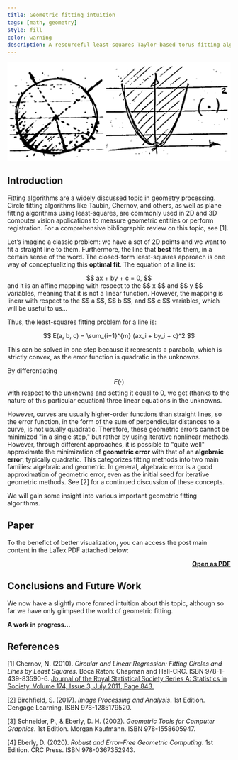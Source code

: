 ```yaml
---
title: Geometric fitting intuition 
tags: [math, geometry]
style: fill
color: warning
description: A resourceful least-squares Taylor-based torus fitting algorithm.
---
```


<img src="../assets/blog_images/2025-01-22-geometric-fitting-intuition/circle.png" alt="circle">

## Introduction

Fitting algorithms are a widely discussed topic in geometry processing. Circle fitting algorithms like Taubin, Chernov, and others, as well as plane fitting algorithms using least-squares, are commonly used in 2D and 3D computer vision applications to measure geometric entities or perform registration. For a comprehensive bibliographic review on this topic, see [1].

Let’s imagine a classic problem: we have a set of 2D points and we want to fit a straight line to them. Furthermore, the line that **best** fits them, in a certain sense of the word. The closed-form least-squares approach is one way of conceptualizing this **optimal fit**. The equation of a line is:
<div align="center">
$$
ax + by + c = 0,
$$
</div>
and it is an affine mapping with respect to the $$ x $$ and $$ y $$ variables, meaning that it is not a linear function. However, the mapping is linear with respect to the $$ a $$, $$ b $$, and $$ c $$ variables, which will be useful to us...

Thus, the least-squares fitting problem for a line is:
<div align="center">
$$
E(a, b, c) = \sum_{i=1}^{m} (ax_i + by_i + c)^2
$$
</div>

This can be solved in one step because it represents a parabola, which is strictly convex, as the error function is quadratic in the unknowns.

By differentiating $$E(\cdot)$$ with respect to the unknowns and setting it equal to 0, we get (thanks to the nature of this particular equation) three linear equations in the unknowns.

However, curves are usually higher-order functions than straight lines, so the error function, in the form of the sum of perpendicular distances to a curve, is not usually quadratic. Therefore, these geometric errors cannot be minimized "in a single step," but rather by using iterative nonlinear methods. However, through different approaches, it is possible to "quite well" approximate the minimization of **geometric error** with that of an **algebraic error**, typically quadratic. This categorizes fitting methods into two main families: algebraic and geometric. In general, algebraic error is a good approximation of geometric error, even as the initial seed for iterative geometric methods. See [2] for a continued discussion of these concepts.

We will gain some insight into various important geometric fitting algorithms.

## Paper

To the benefict of better visualization, you can access the post main content in the LaTex PDF attached below:

<script src="/assets/js/pdf.js"></script>

<div class="container text-center" id="pdf-container" style="min-height: 100%;">
  <div id="viewerContainer align-items-center">
    <div id="pdf-viewer" class="mt-6"></div>
  </div>
  <h4 class="font-weight-bold" style="text-align: right; margin-top: 5px"><a target="_blank" href="{{ '/assets/blog_pdfs/2025-01-22-geometric-fitting-intuition/geometric-fitting-intuition.pdf' }}">Open as PDF</a></h4>
</div>

<script>
  var url = '../assets/blog_pdfs/2025-01-22-geometric-fitting-intuition/geometric-fitting-intuition.pdf';

  pdfjsLib.getDocument(url).promise.then(function (pdf) {
    var viewer = document.getElementById('pdf-viewer');

    for (var pageNumber = 1; pageNumber <= pdf.numPages; pageNumber++) {
      var pageContainer = document.createElement('div');
      pageContainer.className = 'pdf-page';

      var canvas = document.createElement('canvas');
      canvas.className = 'pdf-page-canvas';
      pageContainer.appendChild(canvas);

      viewer.appendChild(pageContainer);

      renderPage(pageNumber, canvas, pdf);
    }
  });

  function renderPage(pageNumber, canvas, pdf) {
    pdf.getPage(pageNumber).then(function (page) {
      var viewport = page.getViewport({ scale: 0.2 });
      var scale = canvas.clientWidth / viewport.width;

      var scaledViewport = page.getViewport({ scale: scale });

      var context = canvas.getContext('2d');
      canvas.height = scaledViewport.height;
      canvas.width = scaledViewport.width;

      var renderContext = {
        canvasContext: context,
        viewport: scaledViewport,
      };

      page.render(renderContext);
    });
  }
</script>

## Conclusions and Future Work

We now have a slightly more formed intuition about this topic, although so far we have only glimpsed the world of geometric fitting.

__A work in progress...__

## References

[1] Chernov, N. (2010). *Circular and Linear Regression: Fitting Circles and Lines by Least Squares*. Boca Raton: Chapman and Hall-CRC. ISBN 978-1-439-83590-6. [Journal of the Royal Statistical Society Series A: Statistics in Society, Volume 174, Issue 3, July 2011, Page 843.](https://doi.org/10.1111/j.1467-985X.2011.00709_4.x)

[2] Birchfield, S. (2017). *Image Processing and Analysis*. 1st Edition. Cengage Learning. ISBN 978-1285179520.

[3] Schneider, P., & Eberly, D. H. (2002). *Geometric Tools for Computer Graphics*. 1st Edition. Morgan Kaufmann. ISBN 978-1558605947.

[4] Eberly, D. (2020). *Robust and Error-Free Geometric Computing*. 1st Edition. CRC Press. ISBN 978-0367352943.

